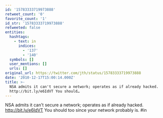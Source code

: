 ```yaml
---
id: '15783333719973888'
retweet_count: '0'
favorite_count: '1'
id_str: '15783333719973888'
retweeted: false
entities:
  hashtags:
    - text: in
      indices:
        - '137'
        - '140'
  symbols: []
  user_mentions: []
  urls: []
original_url: https://twitter.com/jth/status/15783333719973888
date: '2010-12-17T15:00:14.000Z'
title: >-
  NSA admits it can't secure a network; operates as if already hacked.
  http://bit.ly/e6IdVT You should…
---
```


NSA admits it can't secure a network; operates as if already hacked. http://bit.ly/e6IdVT You should too since your network probably is. #in
